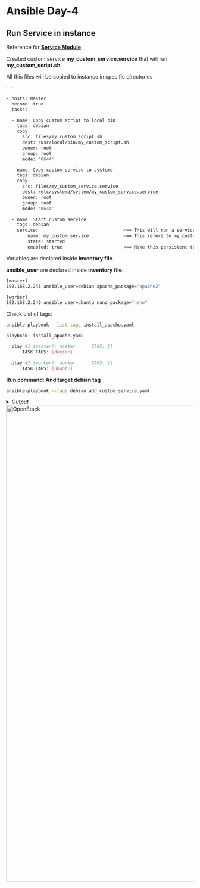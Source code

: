 # Ansible Day-4

## Run Service in instance

Reference for **[Service Module](https://docs.ansible.com/ansible/latest/collections/ansible/builtin/service_module.html)**.

Created custom service **my_custom_service.service** that will run **my_custom_script.sh**.

All this files will be copied to instance in specific directories

```bash
---

- hosts: master
  become: true
  tasks:

  - name: Copy custom script to local bin
    tags: debian
    copy:
      src: files/my_custom_script.sh
      dest: /usr/local/bin/my_custom_script.sh
      owner: root
      group: root
      mode: '0644'

  - name: Copy custom service to systemd
    tags: debian
    copy:
      src: files/my_custom_service.service
      dest: /etc/systemd/system/my_custom_service.service
      owner: root
      group: root
      mode: '0644'

  - name: Start custom service
    tags: debian
    service:                                <== This will run a service in the instance
        name: my_custom_service             <== This refers to my_custom_service.service
        state: started
        enabled: true                       <== Make this persistent to restarts
```

Variables are declared inside **inventory file**.

**ansible_user** are declared inside **inventory file**.

```bash
[master]
192.168.2.243 ansible_user=debian apache_package="apache2"

[worker]
192.168.2.240 ansible_user=ubuntu nano_package="nano"
```

Check List of tags:
```bash
ansible-playbook --list-tags install_apache.yaml
```

```bash
playbook: install_apache.yaml

  play #1 (master): master      TAGS: []
      TASK TAGS: [debian]

  play #2 (worker): worker      TAGS: []
      TASK TAGS: [ubuntu]

```


**Run command: And target debian tag**
```bash
ansible-playbook --tags debian add_custom_service.yaml
```

<details>
  <summary><i>Output</i></summary>
$${\color{green}Output:}$$

```bash
PLAY [master] *******************************************************************

TASK [Gathering Facts] **********************************************************
ok: [192.168.2.243]

TASK [Copy custom script to local bin] ******************************************
ok: [192.168.2.243]

TASK [Copy custom service to systemd] *******************************************
changed: [192.168.2.243]

TASK [Start custom service] *****************************************************
changed: [192.168.2.243]

PLAY RECAP **********************************************************************
192.168.2.243              : ok=4    changed=2    unreachable=0    failed=0    skipped=0    rescued=0    ignored=0

```
</details>

<img width="1280" alt="OpenStack" src="https://github.com/famasboy888/ansible-configuration-management/assets/23441168/7d79f9ad-d4af-43a6-a9f9-775988729a9c">






